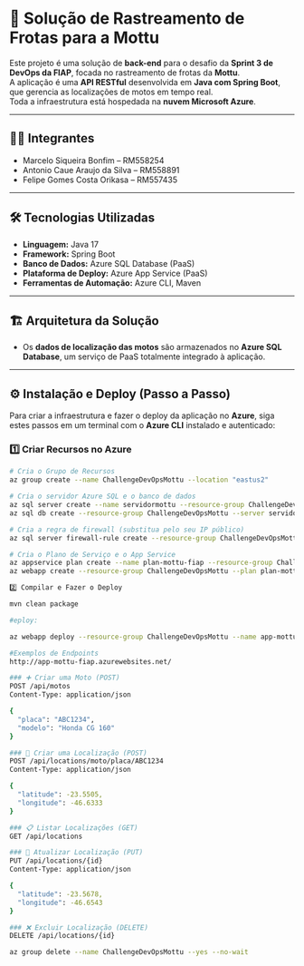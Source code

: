 # 🚀 Solução de Rastreamento de Frotas para a Mottu

Este projeto é uma solução de **back-end** para o desafio da **Sprint 3 de DevOps da FIAP**, focada no rastreamento de frotas da **Mottu**.  
A aplicação é uma **API RESTful** desenvolvida em **Java com Spring Boot**, que gerencia as localizações de motos em tempo real.  
Toda a infraestrutura está hospedada na **nuvem Microsoft Azure**.

---

## 👨‍💻 Integrantes

- Marcelo Siqueira Bonfim – RM558254  
- Antonio Caue Araujo da Silva – RM558891  
- Felipe Gomes Costa Orikasa – RM557435  

---

## 🛠️ Tecnologias Utilizadas

- **Linguagem:** Java 17  
- **Framework:** Spring Boot  
- **Banco de Dados:** Azure SQL Database (PaaS)  
- **Plataforma de Deploy:** Azure App Service (PaaS)  
- **Ferramentas de Automação:** Azure CLI, Maven  

---

## 🏗️ Arquitetura da Solução

- Os **dados de localização das motos** são armazenados no **Azure SQL Database**, um serviço de PaaS totalmente integrado à aplicação.  

---

## ⚙️ Instalação e Deploy (Passo a Passo)

Para criar a infraestrutura e fazer o deploy da aplicação no **Azure**, siga estes passos em um terminal com o **Azure CLI** instalado e autenticado:

### 1️⃣ Criar Recursos no Azure

```bash
# Cria o Grupo de Recursos
az group create --name ChallengeDevOpsMottu --location "eastus2"

# Cria o servidor Azure SQL e o banco de dados
az sql server create --name servidormottu --resource-group ChallengeDevOpsMottu --location "eastus2" --admin-user devopsadmin --admin-password "28070505Mm@"
az sql db create --resource-group ChallengeDevOpsMottu --server servidormottu --name bdmottufiap --edition Basic

# Cria a regra de firewall (substitua pelo seu IP público)
az sql server firewall-rule create --resource-group ChallengeDevOpsMottu --server servidormottu --name AllowMyIP --start-ip-address <SEU-IP-PUBLICO> --end-ip-address <SEU-IP-PUBLICO>

# Cria o Plano de Serviço e o App Service
az appservice plan create --name plan-mottu-fiap --resource-group ChallengeDevOpsMottu --sku F1 --is-linux
az webapp create --resource-group ChallengeDevOpsMottu --plan plan-mottu-fiap --name app-mottu-fiap --runtime "JAVA|17-java17"

2️⃣ Compilar e Fazer o Deploy

mvn clean package

#eploy:

az webapp deploy --resource-group ChallengeDevOpsMottu --name app-mottu-fiap --src-path target/mottu-location-0.0.1-SNAPSHOT.jar

#Exemplos de Endpoints
http://app-mottu-fiap.azurewebsites.net/

### ➕ Criar uma Moto (POST)
POST /api/motos
Content-Type: application/json

{
  "placa": "ABC1234",
  "modelo": "Honda CG 160"
}

### 📍 Criar uma Localização (POST)
POST /api/locations/moto/placa/ABC1234
Content-Type: application/json

{
  "latitude": -23.5505,
  "longitude": -46.6333
}

### 📋 Listar Localizações (GET)
GET /api/locations

### 🔄 Atualizar Localização (PUT)
PUT /api/locations/{id}
Content-Type: application/json

{
  "latitude": -23.5678,
  "longitude": -46.6543
}

### ❌ Excluir Localização (DELETE)
DELETE /api/locations/{id}

az group delete --name ChallengeDevOpsMottu --yes --no-wait


